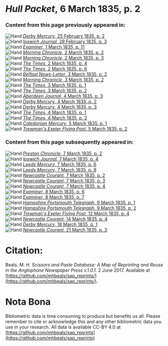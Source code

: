 # *Hull Packet*, 6 March 1835, p. 2  
  
### Content from this page previously appeared in:  
![Hand](http://scissorsandpaste.net/wp-content/uploads/2017/06/smallhandpointer.png) [*Derby Mercury*, 25 February 1835, p. 2](https://mhbeals.github.io/sap_html/Derby-Mercury/Derby-Mercury-25-February-1835-p-2)  
![Hand](http://scissorsandpaste.net/wp-content/uploads/2017/06/smallhandpointer.png) [*Ipswich Journal*, 28 February 1835, p. 3](https://mhbeals.github.io/sap_html/Ipswich-Journal/Ipswich-Journal-28-February-1835-p-3)  
![Hand](http://scissorsandpaste.net/wp-content/uploads/2017/06/smallhandpointer.png) [*Examiner*, 1 March 1835, p. 11](https://mhbeals.github.io/sap_html/Examiner/Examiner-1-March-1835-p-11)  
![Hand](http://scissorsandpaste.net/wp-content/uploads/2017/06/smallhandpointer.png) [*Morning Chronicle*, 2 March 1835, p. 2](https://mhbeals.github.io/sap_html/Morning-Chronicle/Morning-Chronicle-2-March-1835-p-2)  
![Hand](http://scissorsandpaste.net/wp-content/uploads/2017/06/smallhandpointer.png) [*Morning Chronicle*, 2 March 1835, p. 3](https://mhbeals.github.io/sap_html/Morning-Chronicle/Morning-Chronicle-2-March-1835-p-3)  
![Hand](http://scissorsandpaste.net/wp-content/uploads/2017/06/smallhandpointer.png) [*The Times*, 2 March 1835, p. 4](https://mhbeals.github.io/sap_html/The-Times/The-Times-2-March-1835-p-4)  
![Hand](http://scissorsandpaste.net/wp-content/uploads/2017/06/smallhandpointer.png) [*The Times*, 2 March 1835, p. 6](https://mhbeals.github.io/sap_html/The-Times/The-Times-2-March-1835-p-6)  
![Hand](http://scissorsandpaste.net/wp-content/uploads/2017/06/smallhandpointer.png) [*Belfast News-Letter*, 3 March 1835, p. 2](https://mhbeals.github.io/sap_html/Belfast-News-Letter/Belfast-News-Letter-3-March-1835-p-2)  
![Hand](http://scissorsandpaste.net/wp-content/uploads/2017/06/smallhandpointer.png) [*Morning Chronicle*, 3 March 1835, p. 2](https://mhbeals.github.io/sap_html/Morning-Chronicle/Morning-Chronicle-3-March-1835-p-2)  
![Hand](http://scissorsandpaste.net/wp-content/uploads/2017/06/smallhandpointer.png) [*The Times*, 3 March 1835, p. 1](https://mhbeals.github.io/sap_html/The-Times/The-Times-3-March-1835-p-1)  
![Hand](http://scissorsandpaste.net/wp-content/uploads/2017/06/smallhandpointer.png) [*The Times*, 3 March 1835, p. 2](https://mhbeals.github.io/sap_html/The-Times/The-Times-3-March-1835-p-2)  
![Hand](http://scissorsandpaste.net/wp-content/uploads/2017/06/smallhandpointer.png) [*Aberdeen Journal*, 4 March 1835, p. 3](https://mhbeals.github.io/sap_html/Aberdeen-Journal/Aberdeen-Journal-4-March-1835-p-3)  
![Hand](http://scissorsandpaste.net/wp-content/uploads/2017/06/smallhandpointer.png) [*Derby Mercury*, 4 March 1835, p. 2](https://mhbeals.github.io/sap_html/Derby-Mercury/Derby-Mercury-4-March-1835-p-2)  
![Hand](http://scissorsandpaste.net/wp-content/uploads/2017/06/smallhandpointer.png) [*Derby Mercury*, 4 March 1835, p. 3](https://mhbeals.github.io/sap_html/Derby-Mercury/Derby-Mercury-4-March-1835-p-3)  
![Hand](http://scissorsandpaste.net/wp-content/uploads/2017/06/smallhandpointer.png) [*The Times*, 4 March 1835, p. 1](https://mhbeals.github.io/sap_html/The-Times/The-Times-4-March-1835-p-1)  
![Hand](http://scissorsandpaste.net/wp-content/uploads/2017/06/smallhandpointer.png) [*The Times*, 4 March 1835, p. 2](https://mhbeals.github.io/sap_html/The-Times/The-Times-4-March-1835-p-2)  
![Hand](http://scissorsandpaste.net/wp-content/uploads/2017/06/smallhandpointer.png) [*Caledonian Mercury*, 5 March 1835, p. 1](https://mhbeals.github.io/sap_html/Caledonian-Mercury/Caledonian-Mercury-5-March-1835-p-1)  
![Hand](http://scissorsandpaste.net/wp-content/uploads/2017/06/smallhandpointer.png) [*Trewman's Exeter Flying Post*, 5 March 1835, p. 2](https://mhbeals.github.io/sap_html/Trewman's-Exeter-Flying-Post/Trewman's-Exeter-Flying-Post-5-March-1835-p-2)  
  
### Content from this page subsequently appeared in:  
![Hand](http://scissorsandpaste.net/wp-content/uploads/2017/06/smallhandpointer.png) [*Preston Chronicle*, 7 March 1835, p. 2](https://mhbeals.github.io/sap_html/Preston-Chronicle/Preston-Chronicle-7-March-1835-p-2)  
![Hand](http://scissorsandpaste.net/wp-content/uploads/2017/06/smallhandpointer.png) [*Ipswich Journal*, 7 March 1835, p. 4](https://mhbeals.github.io/sap_html/Ipswich-Journal/Ipswich-Journal-7-March-1835-p-4)  
![Hand](http://scissorsandpaste.net/wp-content/uploads/2017/06/smallhandpointer.png) [*Leeds Mercury*, 7 March 1835, p. 6](https://mhbeals.github.io/sap_html/Leeds-Mercury/Leeds-Mercury-7-March-1835-p-6)  
![Hand](http://scissorsandpaste.net/wp-content/uploads/2017/06/smallhandpointer.png) [*Leeds Mercury*, 7 March 1835, p. 8](https://mhbeals.github.io/sap_html/Leeds-Mercury/Leeds-Mercury-7-March-1835-p-8)  
![Hand](http://scissorsandpaste.net/wp-content/uploads/2017/06/smallhandpointer.png) [*Newcastle Courant*, 7 March 1835, p. 2](https://mhbeals.github.io/sap_html/Newcastle-Courant/Newcastle-Courant-7-March-1835-p-2)  
![Hand](http://scissorsandpaste.net/wp-content/uploads/2017/06/smallhandpointer.png) [*Newcastle Courant*, 7 March 1835, p. 3](https://mhbeals.github.io/sap_html/Newcastle-Courant/Newcastle-Courant-7-March-1835-p-3)  
![Hand](http://scissorsandpaste.net/wp-content/uploads/2017/06/smallhandpointer.png) [*Newcastle Courant*, 7 March 1835, p. 4](https://mhbeals.github.io/sap_html/Newcastle-Courant/Newcastle-Courant-7-March-1835-p-4)  
![Hand](http://scissorsandpaste.net/wp-content/uploads/2017/06/smallhandpointer.png) [*Examiner*, 8 March 1835, p. 6](https://mhbeals.github.io/sap_html/Examiner/Examiner-8-March-1835-p-6)  
![Hand](http://scissorsandpaste.net/wp-content/uploads/2017/06/smallhandpointer.png) [*Examiner*, 8 March 1835, p. 7](https://mhbeals.github.io/sap_html/Examiner/Examiner-8-March-1835-p-7)  
![Hand](http://scissorsandpaste.net/wp-content/uploads/2017/06/smallhandpointer.png) [*Hampshire Portsmouth Telegraph*, 9 March 1835, p. 1](https://mhbeals.github.io/sap_html/Hampshire-Portsmouth-Telegraph/Hampshire-Portsmouth-Telegraph-9-March-1835-p-1)  
![Hand](http://scissorsandpaste.net/wp-content/uploads/2017/06/smallhandpointer.png) [*Hampshire Portsmouth Telegraph*, 9 March 1835, p. 2](https://mhbeals.github.io/sap_html/Hampshire-Portsmouth-Telegraph/Hampshire-Portsmouth-Telegraph-9-March-1835-p-2)  
![Hand](http://scissorsandpaste.net/wp-content/uploads/2017/06/smallhandpointer.png) [*Trewman's Exeter Flying Post*, 12 March 1835, p. 4](https://mhbeals.github.io/sap_html/Trewman's-Exeter-Flying-Post/Trewman's-Exeter-Flying-Post-12-March-1835-p-4)  
![Hand](http://scissorsandpaste.net/wp-content/uploads/2017/06/smallhandpointer.png) [*Newcastle Courant*, 14 March 1835, p. 4](https://mhbeals.github.io/sap_html/Newcastle-Courant/Newcastle-Courant-14-March-1835-p-4)  
![Hand](http://scissorsandpaste.net/wp-content/uploads/2017/06/smallhandpointer.png) [*Derby Mercury*, 18 March 1835, p. 1](https://mhbeals.github.io/sap_html/Derby-Mercury/Derby-Mercury-18-March-1835-p-1)  
![Hand](http://scissorsandpaste.net/wp-content/uploads/2017/06/smallhandpointer.png) [*Newcastle Courant*, 21 March 1835, p. 3](https://mhbeals.github.io/sap_html/Newcastle-Courant/Newcastle-Courant-21-March-1835-p-3)  


# Citation: 

Beals. M. H. *Scissors and Paste Database: A Map of Reprinting and Reuse in the Anglophone Newspaper Press v.1.0.1.* 2 June 2017. Available at [https://github.com/mhbeals/sap_reprints/](https://github.com/mhbeals/sap_reprints/). 

# Nota Bona

Bibliometric data is time consuming to produce but benefits us all. Please remember to cite or acknowledge this and any other bibliometric data you use in your research. All data is available CC-BY 4.0 at [https://github.com/mhbeals/sap_reprints](https://github.com/mhbeals/sap_reprints)